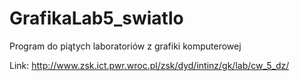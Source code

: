 # GrafikaLab5_swiatlo
Program do piątych laboratoriów z grafiki komputerowej

Link: http://www.zsk.ict.pwr.wroc.pl/zsk/dyd/intinz/gk/lab/cw_5_dz/
